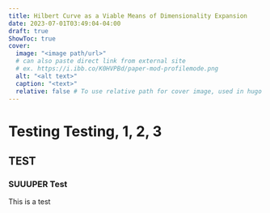 ```yaml
---
title: Hilbert Curve as a Viable Means of Dimensionality Expansion
date: 2023-07-01T03:49:04-04:00
draft: true
ShowToc: true
cover:
  image: "<image path/url>"
  # can also paste direct link from external site
  # ex. https://i.ibb.co/K0HVPBd/paper-mod-profilemode.png
  alt: "<alt text>"
  caption: "<text>"
  relative: false # To use relative path for cover image, used in hugo Page-bundles
---
```


# Testing Testing, 1, 2, 3

## TEST

### SUUUPER Test

This is a test
